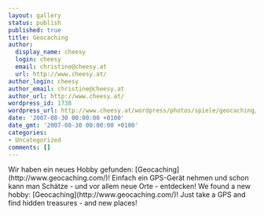 ```yaml
---
layout: gallery
status: publish
published: true
title: Geocaching
author:
  display_name: cheesy
  login: cheesy
  email: christine@cheesy.at
  url: http://www.cheesy.at/
author_login: cheesy
author_email: christine@cheesy.at
author_url: http://www.cheesy.at/
wordpress_id: 1738
wordpress_url: http://www.cheesy.at/wordpress/photos/spiele/geocaching/
date: '2007-08-30 00:00:00 +0100'
date_gmt: '2007-08-30 00:00:00 +0100'
categories:
- Uncategorized
comments: []
---
```

<!--:de-->Wir haben ein neues Hobby gefunden: [Geocaching](http://www.geocaching.com/)! Einfach ein GPS-Gerät nehmen und schon kann man Schätze - und vor allem neue Orte - entdecken!
<!--:--><!--:en-->We found a new hobby: [Geocaching](http://www.geocaching.com/)! Just take a GPS and find hidden treasures - and new places!
<!--:-->
